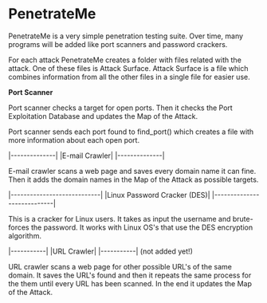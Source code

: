 PenetrateMe
===========

PenetrateMe is a very simple penetration testing suite. Over time, many programs will be added like port scanners and password crackers.

For each attack PenetrateMe creates a folder with files related with the attack. One of these files is Attack Surface. Attack Surface
is a file which combines information from all the other files in a single file for easier use.


<b>Port Scanner</b>

Port scanner checks a target for open ports. Then it checks the Port Exploitation Database and updates the Map of the Attack.

Port scanner sends each port found to find_port() which creates a file with more information about each open port.

|--------------|
|E-mail Crawler|
|--------------| 

E-mail crawler scans a web page and saves every domain name it can fine. Then it adds the domain names in the Map of the Attack as possible
targets.

|----------------------------|
|Linux Password Cracker (DES)|
|----------------------------|

This is a cracker for Linux users. It takes as input the username and brute-forces the password. It works with Linux OS's
that use the DES encryption algorithm.

|-----------|
|URL Crawler|
|-----------| (not added yet!)

URL crawler scans a web page for other possible URL's of the same domain. It saves the URL's found and then it repeats the same process for
the them until every URL has been scanned. In the end it updates the Map of the Attack.
